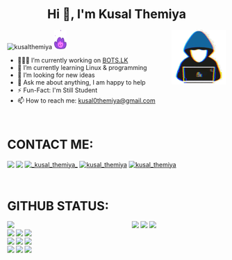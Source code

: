 <h1 align="center">Hi 👋, I'm Kusal Themiya</h1>

<img width="25%" align="right" alt="Github" src="https://github.com/KusalThemiya/KusalThemiya/blob/main/files/becool.gif" />

<p align="left"> <img src="https://komarev.com/ghpvc/?username=kusalthemiya&label=Profile%20views&color=0eb47d&style=plastic" alt="kusalthemiya" />    <img src="https://github.com/KusalThemiya/KusalThemiya/blob/main/files/fire.gif" height="45" width="30"> </p>
 
- 👨🏽‍💻 I’m currently working on [BOTS.LK](https://t.me/b0ts_lk/)
- 🌱 I’m currently learning Linux & programming
- 🤔 I’m looking for new ideas
- 💬 Ask me about anything, I am happy to help
- ⚡️ Fun-Fact: I'm Still Student
- 📫 How to reach me: kusal0themiya@gmail.com
<br>

# CONTACT ME:
<p align="left">
<a href="https://twitter.com/kusalthemiya" target="blank"><img align="center" src="https://www.vectorlogo.zone/logos/twitter/twitter-tile.svg" width="3.4%" /></a>
<a href="https://fb.com/kusal.themiya.982" target="blank"><img align="center" src="https://www.vectorlogo.zone/logos/facebook/facebook-official.svg" width="3.4%" /></a>
<a href="https://instagram.com/kusal.themiya" target="blank"><img align="center" src="https://www.vectorlogo.zone/logos/instagram/instagram-icon.svg" alt="_kusal_themiya_" width="3.5%" /></a>
<a href="https://t.me/kusal_themiya" target="blank"><img align="center" src="https://www.vectorlogo.zone/logos/telegram/telegram-tile.svg" alt="kusal_themiya" width="3.4%" /></a>
<a href="kusal0themiya@gmail.com" target="blank"><img align="center" src="https://www.vectorlogo.zone/logos/gmail/gmail-icon.svg" alt="kusal_themiya" width="4.3%" /></a>
</p>

<br>

# GITHUB STATUS:

<img width="57%" align="left" src="https://github-readme-stats.vercel.app/api?username=KusalThemiya&theme=gotham&show_icons=truev" />
  
  <code><img width="10%" src="https://www.vectorlogo.zone/logos/java/java-ar21.svg"></code>
  <code><img width="10%" src="https://www.vectorlogo.zone/logos/python/python-ar21.svg"></code>
  <code><img width="10%" src="https://www.vectorlogo.zone/logos/android/android-ar21.svg"></code>
  <br />
  <code><img width="10%" src="https://www.vectorlogo.zone/logos/linux/linux-ar21.svg"></code>
  <code><img width="10%" src="https://www.vectorlogo.zone/logos/gnu_bash/gnu_bash-ar21.svg"></code>
  <code><img width="10%" src="https://www.vectorlogo.zone/logos/json/json-ar21.svg"></code>
  <br />
  <code><img width="10%" src="https://www.vectorlogo.zone/logos/mysql/mysql-ar21.svg"></code>
  <code><img width="10%" src="https://www.vectorlogo.zone/logos/w3_css/w3_css-ar21.svg"></code>
  <code><img width="10%" src="https://www.vectorlogo.zone/logos/php/php-ar21.svg"></code>
  <br />
  <code><img width="10%" src="https://www.vectorlogo.zone/logos/git-scm/git-scm-ar21.svg"></code>
  <code><img width="10%" src="https://www.vectorlogo.zone/logos/yaml/yaml-ar21.svg"></code>
  <code><img width="10%" src="https://www.vectorlogo.zone/logos/w3_html5/w3_html5-ar21.svg"></code>
</p>
